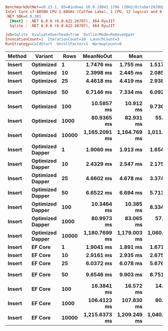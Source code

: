 ``` ini

BenchmarkDotNet=v0.13.1, OS=Windows 10.0.19042.1706 (20H2/October2020Update)
Intel Core i7-8850H CPU 2.60GHz (Coffee Lake), 1 CPU, 12 logical and 6 physical cores
.NET SDK=6.0.301
  [Host] : .NET 6.0.6 (6.0.622.26707), X64 RyuJIT
  Sqlite : .NET 6.0.6 (6.0.622.26707), X64 RyuJIT

Job=Sqlite  EvaluateOverhead=True  OutlierMode=RemoveUpper  
InvocationCount=1  IterationCount=20  LaunchCount=3  
RunStrategy=ColdStart  UnrollFactor=1  WarmupCount=0  

```
|      Method |         Variant |  Rows |     MeanNoOut |         Mean |          Min |           Q1 |       Median |           Q3 |          Max |
|------------ |---------------- |------ |--------------:|-------------:|-------------:|-------------:|-------------:|-------------:|-------------:|
| **Insert** |       **Optimized** |     **1** |     **1.7476 ms** |     **1.755 ms** |     **1.517 ms** |     **1.653 ms** |     **1.737 ms** |     **1.852 ms** |     **2.019 ms** |
| **Insert** |       **Optimized** |    **10** |     **2.3998 ms** |     **2.445 ms** |     **2.085 ms** |     **2.289 ms** |     **2.375 ms** |     **2.541 ms** |     **3.040 ms** |
| **Insert** |       **Optimized** |    **25** |     **4.4618 ms** |     **4.419 ms** |     **2.938 ms** |     **4.333 ms** |     **4.452 ms** |     **4.630 ms** |     **5.227 ms** |
| **Insert** |       **Optimized** |    **50** |     **6.7146 ms** |     **7.334 ms** |     **6.092 ms** |     **6.520 ms** |     **6.684 ms** |     **6.997 ms** |    **17.034 ms** |
| **Insert** |       **Optimized** |   **100** |    **10.5857 ms** |    **10.912 ms** |     **9.736 ms** |    **10.253 ms** |    **10.527 ms** |    **11.067 ms** |    **15.184 ms** |
| **Insert** |       **Optimized** |  **1000** |    **80.9365 ms** |    **82.931 ms** |    **55.505 ms** |    **68.426 ms** |    **78.183 ms** |    **96.407 ms** |   **124.111 ms** |
| **Insert** |       **Optimized** | **10000** | **1,165.2091 ms** | **1,164.769 ms** | **1,011.840 ms** | **1,114.696 ms** | **1,162.015 ms** | **1,212.395 ms** | **1,294.959 ms** |
| **Insert** | **Optimized Dapper** |     **1** |     **1.9060 ms** |     **1.913 ms** |     **1.654 ms** |     **1.849 ms** |     **1.907 ms** |     **1.986 ms** |     **2.214 ms** |
| **Insert** | **Optimized Dapper** |    **10** |     **2.4329 ms** |     **2.547 ms** |     **2.175 ms** |     **2.305 ms** |     **2.430 ms** |     **2.587 ms** |     **5.228 ms** |
| **Insert** | **Optimized Dapper** |    **25** |     **4.6602 ms** |     **4.678 ms** |     **3.374 ms** |     **4.469 ms** |     **4.681 ms** |     **4.888 ms** |     **5.984 ms** |
| **Insert** | **Optimized Dapper** |    **50** |     **6.6522 ms** |     **6.694 ms** |     **5.713 ms** |     **6.213 ms** |     **6.592 ms** |     **7.160 ms** |     **8.652 ms** |
| **Insert** | **Optimized Dapper** |   **100** |    **10.3464 ms** |    **10.385 ms** |     **8.334 ms** |     **9.718 ms** |    **10.300 ms** |    **11.035 ms** |    **12.800 ms** |
| **Insert** | **Optimized Dapper** |  **1000** |    **80.9973 ms** |    **83.065 ms** |    **57.908 ms** |    **68.770 ms** |    **78.547 ms** |    **95.998 ms** |   **118.796 ms** |
| **Insert** | **Optimized Dapper** | **10000** | **1,180.7699 ms** | **1,179.003 ms** | **1,060.642 ms** | **1,138.814 ms** | **1,180.815 ms** | **1,226.446 ms** | **1,293.510 ms** |
| **Insert** |          **EF Core** |     **1** |     **1.9041 ms** |     **1.891 ms** |     **1.671 ms** |     **1.809 ms** |     **1.921 ms** |     **1.980 ms** |     **2.099 ms** |
| **Insert** |          **EF Core** |    **10** |     **2.9161 ms** |     **2.935 ms** |     **2.675 ms** |     **2.853 ms** |     **2.911 ms** |     **2.987 ms** |     **3.463 ms** |
| **Insert** |          **EF Core** |    **25** |     **6.0372 ms** |     **6.078 ms** |     **5.676 ms** |     **5.913 ms** |     **6.039 ms** |     **6.195 ms** |     **6.981 ms** |
| **Insert** |          **EF Core** |    **50** |     **9.6546 ms** |     **9.903 ms** |     **8.751 ms** |     **9.344 ms** |     **9.553 ms** |    **10.350 ms** |    **13.527 ms** |
| **Insert** |          **EF Core** |   **100** |    **16.3841 ms** |    **16.572 ms** |    **14.492 ms** |    **15.502 ms** |    **16.421 ms** |    **17.554 ms** |    **20.532 ms** |
| **Insert** |          **EF Core** |  **1000** |   **106.4123 ms** |   **107.830 ms** |    **80.528 ms** |    **94.972 ms** |   **103.841 ms** |   **123.254 ms** |   **140.089 ms** |
| **Insert** |          **EF Core** | **10000** | **1,215.6373 ms** | **1,209.249 ms** | **1,040.299 ms** | **1,140.501 ms** | **1,219.381 ms** | **1,279.220 ms** | **1,388.383 ms** |
